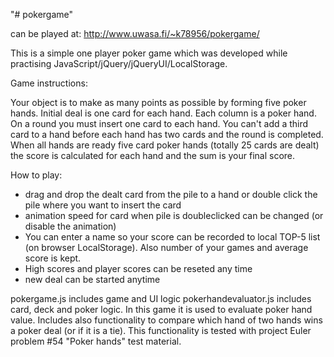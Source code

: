 "# pokergame" 

can be played at: http://www.uwasa.fi/~k78956/pokergame/

This is a simple one player poker game which was developed while practising JavaScript/jQuery/jQueryUI/LocalStorage.

Game instructions:

Your object is to make as many points as possible by forming five poker hands. Initial deal is one card for each hand. Each column is a poker hand. On a round you must insert one card to each hand. You can't add a third card to a hand before each hand has two cards and the round is completed. When all hands are ready five card poker hands (totally 25 cards are dealt) the score is calculated for each hand and the sum is your final score.

How to play:
- drag and drop the dealt card from the pile to a hand or double click the pile where you want to insert the card
- animation speed for card when pile is doubleclicked can be changed (or disable the animation)
- You can enter a name so your score can be recorded to local TOP-5 list (on browser LocalStorage). Also number of your games and average score is kept.
- High scores and player scores can be reseted any time
- new deal can be started anytime

pokergame.js includes game and UI logic
pokerhandevaluator.js includes card, deck and poker logic. In this game it is used to evaluate poker hand value. Includes also functionality to compare which hand of two hands wins a poker deal (or if it is a tie). This functionality is tested with project Euler problem #54 "Poker hands" test material.
